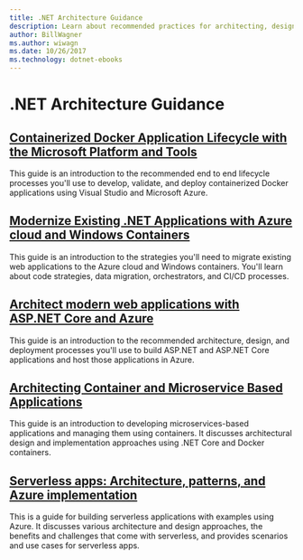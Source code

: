 ```yaml
---
title: .NET Architecture Guidance
description: Learn about recommended practices for architecting, designing and building .NET software.
author: BillWagner
ms.author: wiwagn
ms.date: 10/26/2017
ms.technology: dotnet-ebooks
---
```


# .NET Architecture Guidance

## [Containerized Docker Application Lifecycle with the Microsoft Platform and Tools](./containerized-lifecycle-architecture/index.md)

This guide is an introduction to the recommended end to end lifecycle processes you'll use to develop, validate, and deploy containerized Docker applications using Visual Studio and Microsoft Azure.

## [Modernize Existing .NET Applications with Azure cloud and Windows Containers](./modernize-with-azure-and-containers/index.md)

This guide is an introduction to the strategies you'll need to migrate existing web applications to the Azure cloud and Windows containers. You'll learn about code strategies, data migration, orchestrators, and CI/CD processes.

## [Architect modern web applications with ASP.NET Core and Azure](modern-web-apps-azure-architecture/index.md)

This guide is an introduction to the recommended architecture, design, and deployment processes you'll use to build ASP.NET and ASP.NET Core applications and host those applications in Azure.

## [Architecting Container and Microservice Based Applications](microservices-architecture/index.md)

This guide is an introduction to developing microservices-based applications and managing them using containers. It discusses architectural design and implementation approaches using .NET Core and Docker containers.

## [Serverless apps: Architecture, patterns, and Azure implementation](serverless-architecture/index.md)

This is a guide for building serverless applications with examples using Azure. It discusses various architecture and design approaches, the benefits and challenges that come with serverless, and provides scenarios and use cases for serverless apps.

